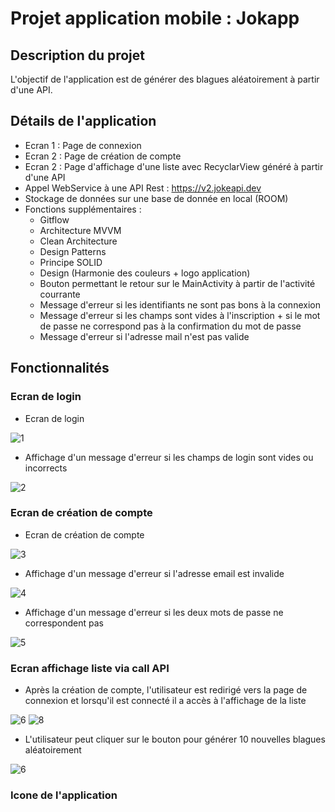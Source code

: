 # Projet application mobile : Jokapp

## Description du projet

L'objectif de l'application est de générer des blagues aléatoirement à partir d'une API.

## Détails de l'application

* Ecran 1 : Page de connexion
* Ecran 2 : Page de création de compte
* Ecran 2 : Page d'affichage d'une liste avec RecyclarView généré à partir d'une API
* Appel WebService à une API Rest : https://v2.jokeapi.dev
* Stockage de données sur une base de donnée en local (ROOM)
* Fonctions supplémentaires : 
  - Gitflow
  - Architecture MVVM
  - Clean Architecture
  - Design Patterns
  - Principe SOLID
  - Design (Harmonie des couleurs + logo application)
  - Bouton permettant le retour sur le MainActivity à partir de l'activité courrante
  - Message d'erreur si les identifiants ne sont pas bons à la connexion
  - Message d'erreur si les champs sont vides à l'inscription + si le mot de passe ne correspond pas à la confirmation du mot de passe
  - Message d'erreur si l'adresse mail n'est pas valide
  
## Fonctionnalités
  
  ### Ecran de login
  
  - Ecran de login
  
  ![1](https://github.com/Pragma-dev/Projet_4A_ESIEA/blob/master/images_readme/1.png) 
  
  - Affichage d'un message d'erreur si les champs de login sont vides ou incorrects
  
  ![2](https://github.com/Pragma-dev/Projet_4A_ESIEA/blob/master/images_readme/2.png)

  ### Ecran de création de compte
  
  - Ecran de création de compte
  
  ![3](https://github.com/Pragma-dev/Projet_4A_ESIEA/blob/master/images_readme/3.png)
 
  - Affichage d'un message d'erreur si l'adresse email est invalide
  
  ![4](https://github.com/Pragma-dev/Projet_4A_ESIEA/blob/master/images_readme/4.png)
  
  - Affichage d'un message d'erreur si les deux mots de passe ne correspondent pas
  
  ![5](https://github.com/Pragma-dev/Projet_4A_ESIEA/blob/master/images_readme/5.png)
  
  ### Ecran affichage liste via call API
  
  - Après la création de compte, l'utilisateur est redirigé vers la page de connexion et lorsqu'il est connecté il a accès à l'affichage de la liste
  
  ![6](https://github.com/Pragma-dev/Projet_4A_ESIEA/blob/master/images_readme/6.png) ![8](https://github.com/Pragma-dev/Projet_4A_ESIEA/blob/master/images_readme/8.png)
  
  - L'utilisateur peut cliquer sur le bouton pour générer 10 nouvelles blagues aléatoirement
  
  ![6](https://github.com/Pragma-dev/Projet_4A_ESIEA/blob/master/images_readme/7.png)
 
  ### Icone de l'application
  
 

